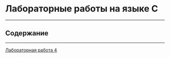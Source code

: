 # Лабораторные работы на языке С
___
## Содержание
___
[Лабораторная работа 4](https://github.com/fozboom/MyLabs/blob/main/2st%20Semestr/lubNumber2.4/functionsUnion.c)